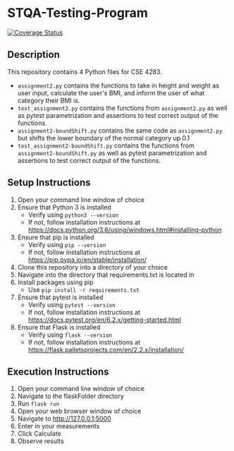 # STQA-Testing-Program

[![Coverage Status](https://coveralls.io/repos/github/RachelEJ/STQA-Testing-Program/badge.svg?branch=main)](https://coveralls.io/github/RachelEJ/STQA-Testing-Program?branch=main)

## Description  
This repository contains 4 Python files for CSE 4283.  
* `assignment2.py` contains the functions to take in height and weight as user input, calculate the user's BMI, and inform the user of what category their BMI is.  
* `test_assignment2.py` contains the functions from `assignment2.py` as well as pytest parametrization and assertions to test correct output of the functions.
* `assignment2-boundShift.py` contains the same code as `assignment2.py` but shifts the lower boundary of the normal category up 0.1
* `test_assignment2-boundShift.py` contains the functions from `assignment2-boundShift.py` as well as pytest parametrization and assertions to test correct output of the functions.

## Setup Instructions  
1. Open your command line window of choice  
2. Ensure that Python 3 is installed  
    - Verify using `python3 --version`
    - If not, follow installation instructions at https://docs.python.org/3.6/using/windows.html#installing-python  
3. Ensure that pip is installed  
    - Verify using `pip --version`  
    - If not, follow installation instructions at https://pip.pypa.io/en/stable/installation/  
4. Clone this repository into a directory of your choice  
5. Navigate into the directory that requirements.txt is located in  
6. Install packages using pip  
    - Use `pip install -r requirements.txt`  
7. Ensure that pytest is installed  
    - Verify using `pytest --version`  
    - If not, follow installation instructions at https://docs.pytest.org/en/6.2.x/getting-started.html  
8. Ensure that Flask is installed  
    - Verify using `flask --version`  
    - If not, follow installation instructions at https://flask.palletsprojects.com/en/2.2.x/installation/  

## Execution Instructions
1. Open your command line window of choice
2. Navigate to the flaskFolder directory
3. Run `flask run`
4. Open your web browser window of choice
5. Navigate to http://127.0.0.1:5000 
6. Enter in your measurements
7. Click Calculate
8. Observe results
